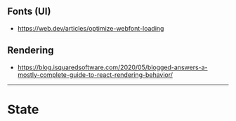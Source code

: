 





## Fonts (UI)
- https://web.dev/articles/optimize-webfont-loading

## Rendering
- https://blog.isquaredsoftware.com/2020/05/blogged-answers-a-mostly-complete-guide-to-react-rendering-behavior/

-----------------------------------------------------------

# State